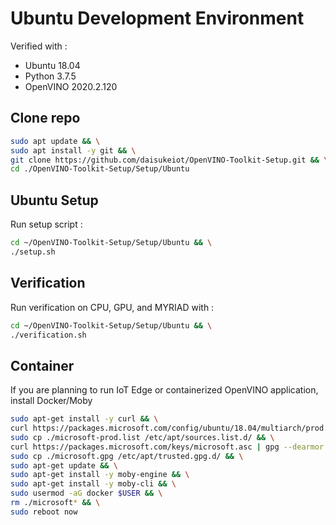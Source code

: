 # Ubuntu Development Environment

Verified with :

- Ubuntu 18.04
- Python 3.7.5
- OpenVINO 2020.2.120

## Clone repo

```bash
sudo apt update && \
sudo apt install -y git && \
git clone https://github.com/daisukeiot/OpenVINO-Toolkit-Setup.git && \
cd ./OpenVINO-Toolkit-Setup/Setup/Ubuntu
```

## Ubuntu Setup

Run setup script :

```bash
cd ~/OpenVINO-Toolkit-Setup/Setup/Ubuntu && \
./setup.sh
```

## Verification

Run verification on CPU, GPU, and MYRIAD with :

```bash
cd ~/OpenVINO-Toolkit-Setup/Setup/Ubuntu && \
./verification.sh
```

## Container

If you are planning to run IoT Edge or containerized OpenVINO application, install Docker/Moby

```bash
sudo apt-get install -y curl && \
curl https://packages.microsoft.com/config/ubuntu/18.04/multiarch/prod.list > ./microsoft-prod.list && \
sudo cp ./microsoft-prod.list /etc/apt/sources.list.d/ && \
curl https://packages.microsoft.com/keys/microsoft.asc | gpg --dearmor > microsoft.gpg && \
sudo cp ./microsoft.gpg /etc/apt/trusted.gpg.d/ && \
sudo apt-get update && \
sudo apt-get install -y moby-engine && \
sudo apt-get install -y moby-cli && \
sudo usermod -aG docker $USER && \
rm ./microsoft* && \
sudo reboot now
```

